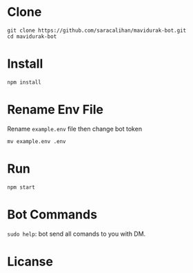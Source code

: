 # Clone
```
git clone https://github.com/saracalihan/mavidurak-bot.git
cd mavidurak-bot
```
# Install
```
npm install
```
# Rename Env File
Rename `example.env` file then change bot token
```
mv example.env .env
```
# Run
```
npm start
```
# Bot Commands
`sudo help`: bot send all comands to you with DM.
# Licanse
